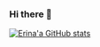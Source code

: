 ### Hi there 👋

<!--
**erinalara/erinalara** is a ✨ _special_ ✨ repository because its `README.md` (this file) appears on your GitHub profile.

Here are some ideas to get you started:

 🔭 I’m currently working on ...
- 🌱 I’m currently learning ...
- 👯 I’m looking to collaborate on ...
- 🤔 I’m looking for help with ...
- 💬 Ask me about ...
- 📫 How to reach me: ...
- 😄 Pronouns: ...
- ⚡ Fun fact: ...
-->

[![Erina'a GitHub stats](https://github-readme-stats.vercel.app/api?username=erinalara)](https://github.com/anuraghazra/github-readme-stats)
